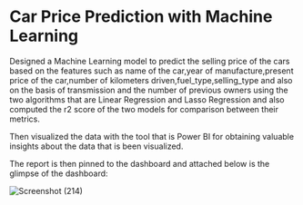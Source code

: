 

# Car Price Prediction with Machine Learning

Designed a Machine Learning model to predict the selling price of the cars based on the features such as name of the car,year of manufacture,present price of the car,number of kilometers driven,fuel_type,selling_type and also on the basis of transmission and the number of previous owners using the two algorithms that are Linear Regression and Lasso Regression and also computed the r2 score of the two models for comparison between their metrics.

Then visualized the data with the tool that is Power BI for obtaining valuable insights about the data that is been visualized.

The report is then pinned to the dashboard and attached below is the glimpse of the dashboard:

![Screenshot (214)](https://github.com/user-attachments/assets/e39daa3d-7506-4117-8d29-361f7983ec66)
